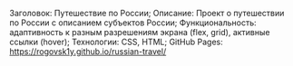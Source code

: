 Заголовок: Путешествие по России;
Описание: Проект о путешествии по России с описанием субъектов России;
Функциональность: адаптивность к разным разрешениям экрана (flex, grid), активные ссылки (hover);
Технологии: CSS, HTML;
GitHub Pages: https://rogovsk1y.github.io/russian-travel/